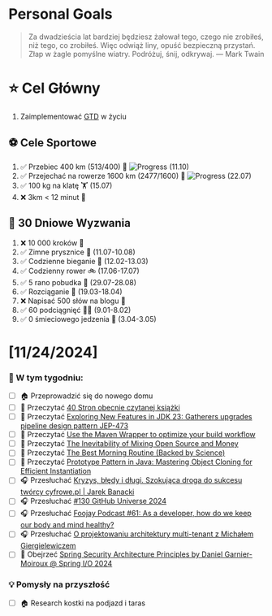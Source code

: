 
Personal Goals
==============
> Za dwadzieścia lat bardziej będziesz żałował tego, czego nie zrobiłeś, niż tego, co zrobiłeś. Więc odwiąż liny, opuść bezpieczną przystań. Złap w żagle pomyślne wiatry. Podróżuj, śnij, odkrywaj.
> — Mark Twain

# ⭐ Cel Główny
1. Zaimplementować [GTD](https://gettingthingsdone.com/) w życiu

## ⚽️ Cele Sportowe
1. ✅ Przebiec 400 km (513/400) 🏃 ![Progress](https://geps.dev/progress/128/) (11.10)
2. ✅ Przejechać na rowerze 1600 km (2477/1600) 🚴 ![Progress](https://geps.dev/progress/154/) (22.07)
3. ✅ 100 kg na klatę  🏋️ (15.07)
4. ❌ 3km < 12 minut 👟

## 🎯 30 Dniowe Wyzwania
1. ❌ 10 000 kroków 🦶 
2. ✅ Zimne prysznice 🚿 (11.07-10.08)
3. ✅ Codzienne bieganie 🏃 (12.02-13.03)
4. ✅ Codzienny rower 🚲 (17.06-17.07)
5. ✅ 5 rano pobudka 🌅 (29.07-28.08)
6. ✅ Rozciąganie 🧘 (19.03-18.04)
7. ❌ Napisać 500 słów na blogu 📝
8. ✅ 60 podciągnięć 🏋️‍♂️ (9.01-8.02)
9. ✅ 0 śmieciowego jedzenia 🍔 (3.04-3.05)

# [11/24/2024]
### 🚧 W tym tygodniu:
- [ ] 🏠 Przeprowadzić się do nowego domu
- [ ] 📗 Przeczytać [40 Stron obecnie czytanej książki](https://github.com/BartoszDabek/bdabek.pl/blob/master/miscellaneous/books.md)
- [ ] 📗 Przeczytać [Exploring New Features in JDK 23: Gatherers upgrades pipeline design pattern JEP-473](https://foojay.io/today/exploring-new-features-in-jdk-23-gatherers-upgrades-pipeline-design-pattern-jep-461/)
- [ ] 📗 Przeczytać [Use the Maven Wrapper to optimize your build workflow](https://gradle.com/blog/use-the-maven-wrapper-to-optimize-your-build-workflow/)
- [ ] 📗 Przeczytać [The Inevitability of Mixing Open Source and Money](https://lucumr.pocoo.org/2024/10/14/mixing-oss-and-money/)
- [ ] 📗 Przeczytać [The Best Morning Routine (Backed by Science)](https://taylorpearson.me/morning/)
- [ ] 📗 Przeczytać [Prototype Pattern in Java: Mastering Object Cloning for Efficient Instantiation](https://java-design-patterns.com/patterns/prototype/)
- [ ] 🎧 Przesłuchać [Kryzys, błędy i długi. Szokująca droga do sukcesu twórcy cyfrowe.pl | Jarek Banacki](https://youtu.be/zTDF48fhFnA)
- [ ] 🎧 Przesłuchać [#130 GitHub Universe 2024](https://patoarchitekci.io/130/)
- [ ] 🎧 Przesłuchać [Foojay Podcast #61: As a developer, how do we keep our body and mind healthy?](https://foojay.io/today/foojay-podcast-61/)
- [ ] 🎧 Przesłuchać [O projektowaniu architektury multi-tenant z Michałem Giergielewiczem](https://bettersoftwaredesign.pl/podcast/o-projektowaniu-architektury-multi-tenant-z-michalem-giergielewiczem/)
- [ ] 🎥 Obejrzeć [Spring Security Architecture Principles by Daniel Garnier-Moiroux @ Spring I/O 2024](https://youtu.be/HyoLl3VcRFY)

### 💡 Pomysły na przyszłość
- [ ] 🏠 Research kostki na podjazd i taras
